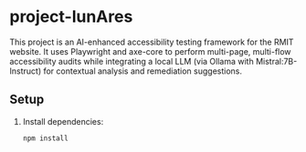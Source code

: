 # project-lunAres

This project is an AI-enhanced accessibility testing framework for the RMIT website. It uses Playwright and axe-core to perform multi-page, multi-flow accessibility audits while integrating a local LLM (via Ollama with Mistral:7B-Instruct) for contextual analysis and remediation suggestions.

## Setup

1. Install dependencies:
   ```bash
   npm install
